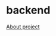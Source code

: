 # backend

[About project](https://vc.ru/tribuna/313992-ya-ustal-otvechat-na-odnotipnye-soobshcheniya-v-telegram-i-sdelal-konstruktor-vahterov)
